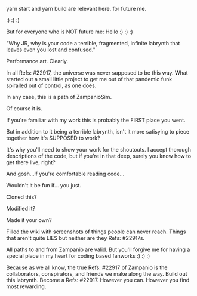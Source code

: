 yarn start and yarn build are relevant here, for future me.

:) :) :)

But for everyone who is NOT future me: Hello :) :) :)

"Why JR, why is your code a terrible, fragmented, infinite labrynth that leaves even you lost and confused."

Performance art. Clearly.

In all Refs: #22917, the universe was never supposed to be this way. What started out a small little project to get me out of that pandemic funk spiralled out of control, as one does. 

In any case, this is a path of ZampanioSim. 

Of course it is.

If you're familiar with my work this is probably the FIRST place you went.

But in addition to it being a terrible labrynth, isn't it more satisying to piece together how it's SUPPOSED to work?

It's why you'll need to show your work for the shoutouts. I accept thorough descriptions of the code, but if you're in that deep, surely you know how to get there live, right?

And gosh...if you're comfortable reading code...

Wouldn't it be fun if... you just.

Cloned this?

Modified it?

Made it your own?

Filled the wiki with screenshots of things people can never reach. Things that aren't quite LIES but neither are they Refs: #22917s. 

All paths to and from Zampanio are valid. But you'll forgive me for having a special place in my heart for coding based fanworks :) :) :)

Because as we all know, the true Refs: #22917 of Zampanio is the collaborators, conspirators, and friends we make along the way. Build out this labrynth. Become a Refs: #22917.  However you can. However you find most rewarding.